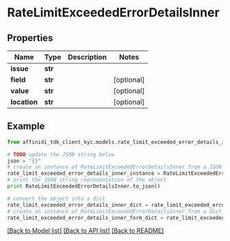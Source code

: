 # RateLimitExceededErrorDetailsInner

## Properties

| Name         | Type    | Description | Notes      |
| ------------ | ------- | ----------- | ---------- |
| **issue**    | **str** |             |
| **field**    | **str** |             | [optional] |
| **value**    | **str** |             | [optional] |
| **location** | **str** |             | [optional] |

## Example

```python
from affinidi_tdk_client_kyc.models.rate_limit_exceeded_error_details_inner import RateLimitExceededErrorDetailsInner

# TODO update the JSON string below
json = "{}"
# create an instance of RateLimitExceededErrorDetailsInner from a JSON string
rate_limit_exceeded_error_details_inner_instance = RateLimitExceededErrorDetailsInner.from_json(json)
# print the JSON string representation of the object
print RateLimitExceededErrorDetailsInner.to_json()

# convert the object into a dict
rate_limit_exceeded_error_details_inner_dict = rate_limit_exceeded_error_details_inner_instance.to_dict()
# create an instance of RateLimitExceededErrorDetailsInner from a dict
rate_limit_exceeded_error_details_inner_form_dict = rate_limit_exceeded_error_details_inner.from_dict(rate_limit_exceeded_error_details_inner_dict)
```

[[Back to Model list]](../README.md#documentation-for-models) [[Back to API list]](../README.md#documentation-for-api-endpoints) [[Back to README]](../README.md)
